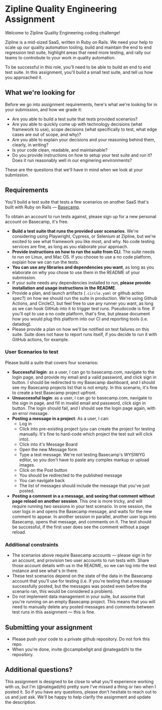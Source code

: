 # Zipline Quality Engineering Assignment

Welcome to Zipline Quality Engineering coding challenge!

Zipline is a mid-sized SaaS, written in Ruby on Rails. We need your help to
scale up our quality automation tooling, build and maintain the end to end
regression test suite, highlight areas that need more testing, and rally our
teams to controbute to your work in quality automation.

To be successful in this role, you'll need to be able to build an end to end
test suite. In this assignment, you'll build a small test suite, and tell us how
you approached it.

## What we're looking for

Before we go into assignment requirements, here's what we're looking for in your
submission, and how we grade it:

- Are you able to build a test suite that tests provided scenarios?
- Are you able to quickly come up with technology decisions (what framework to
  use), scope decisions (what specifically to test, what edge cases are out of
  scope, and why)?
- Are you able to explain your decisions and your reasoning behind them,
  clearly, in writing?
- Is your code clean, readable, and maintainable?
- Do you provide instructions on how to setup your test suite and run it? Does
  it run reasonably well in our enginering environments?

These are the questions that we'll have in mind when we look at your submission.

## Requirements

You'll build a test suite that tests a few scenarios on another SaaS that's
built with Ruby on Rails — [Basecamp](https://basecamp.com/).

To obtain an account to run tests against, please sign up for a new personal
account on Basecamp, it's free.

- **Build a test suite that runs the provided user scenarios**. We're
  considering using Playwright, Cypress, or Selenium at Zipline, but we're
  excited to see what framework you like most, and why. No code testing services
  are fine, as long as you elaborate your approach.
- **Provide instructions on how to run the suite from CLI**. The suite needs to
  run on Linux, and Mac OS. If you choose to use a no code platform, explain how
  we can run the tests.
- **You can use any libraries and dependencies you want**, as long as you
  elaborate on why you chose to use them in the README of your submission.
- If your suite needs any dependencies installed to run, **please provide
  installation and usage instructions in the README**.
- Provide a plan, and launch artifacts (`.circle.yaml` or github action spec?)
  on how we should run the suite in production. We're using Github Actions, and
  CircleCI, but feel free to use any runner you want, as long as we can hook
  GitHub into it to trigger test runs. Pseudocode is fine. If you'll opt to use
  a no code platform, that's fine, but please document how you would plug this
  platform into our CI and reporting tools (i.e. datadog).
- Please provide a plan on how we'll be notified on test failures on this suite.
  Suite does not have to report runs itself, if you decide to run it with GitHub
  actions, for example.

### User Scenarios to test

Please build a suite that covers four scenarios:

- **Successful login**: as a user, I can go to basecamp.com, navigate to the
  login page, and provide my email and a valid password, and click sign in
  button. I should be redirected to my Basecamp dashboard, and I should see my
  Basecamp projects list that is not empty. In this scenario, it's fine to
  create a test Basecamp project upfront.
- **Unsuccessful login**: as a user, I can go to basecamp.com, navigate to the
  sign in page, and fill in invalid email and password, click sign in button.
  The login should fail, and I should see the login page again, with an error
  message.
- **Posting a message in a project**: As a user, I can:
  - Log in
  - Click into pre-existing project (you can create the project for testing
    manually. It's fine to hard-code which project the test suit will click
    into).
  - Click into it's Message Board
  - Open the new Message form
  - Type a test message. We're not testing Basecamp's WYSIWYG editor, so you
    don't have to paste any complex markup or upload images.
  - Click on the Post button
  - You should be redirected to the published message
  - You can navigate back
  - The list of messages should include the message that you've just posted.
- **Posting a comment in a a message, and seeing that comment without page
  reload on another session**. This one is more tricky, and will require running
  two sessions in your test scenario. In one session, the user logs in and opens
  the Basecamp message, and waits for the new comment to appear. In another
  session in parallel, another user logs into Basecamp, opens that message, and
  comments on it. The test should be successful, if the first user does see the
  comment without a page reload.

### Additional constraints

- The scenarios above require Basecamp accounts — please sign in for an account,
  and provision two user accounts to run tests with. Share those account details
  with us in the README, so we can log into the test instance and see what's in
  there.
- These test scenarios depend on the state of the data in the Basecamp account
  that you'll use for testing (i.e. if you're testing that a message
  successfully posted, but the messages was posted even before the scenario ran,
  this would be considered a problem).
- Do not implement data management in your suite, but assome that you're running
  on an empty Basecamp project. This means that you will need to manually delete
  any posted messages and comments between test runs in this assignment — this
  is fine.

## Submitting your assignment

- Please push your code to a private github repository. Do not fork this repo.
- When you're done, invite @ccampbellgit and @nategadzhi to the repository.

## Additional questions?

This assignment is designed to be close to what you'll experience working with
us, but I'm (@nategadzhi) pretty sure I've missed a thing or two when I posted
it. So if you have any questions, please don't hesitate to reach out to us and
just ask. We'll be happy to help clarify the assignment and update the
description.
